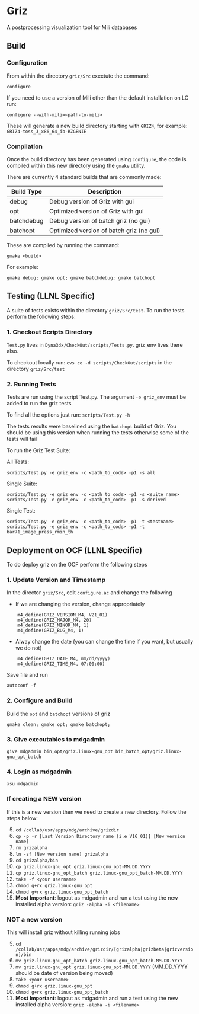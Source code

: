 # Griz
A postprocessing visualization tool for Mili databases

## Build

### Configuration

From within the directory `griz/Src` exectute the command:

```
configure
```

If you need to use a version of Mili other than the default installation on LC run:

```
configure --with-mili=<path-to-mili>
```

These will generate a new build directory starting with `GRIZ4`, for example: `GRIZ4-toss_3_x86_64_ib-RZGENIE`

### Compilation

Once the build directory has been generated using `configure`, the code is compiled within this new directory using the `gmake` utility.

There are currently 4 standard builds that are commonly made:

|Build Type     |Description|
|---------------|--------------|
|debug          |Debug version of Griz with gui            |
|opt            |Optimized version of Griz with gui        |
|batchdebug     |Debug version of batch griz (no gui)      |
|batchopt       |Optimized version of batch griz (no gui)  |

These are compiled by running the command:

```
gmake <build>
```

For example:

```
gmake debug; gmake opt; gmake batchdebug; gmake batchopt
```

## Testing  (**LLNL Specific**)

A suite of tests exists within the directory `griz/Src/test`. To run the tests perform the following steps:

### 1. Checkout Scripts Directory

`Test.py` lives in `Dyna3dx/CheckOut/scripts/Tests.py`. griz_env lives there also.

To checkout locally run: `cvs co -d scripts/CheckOut/scripts` in the directory `griz/Src/test`

### 2. Running Tests

Tests are run using the script Test.py. The argument `-e griz_env` must 
be added to run the griz tests

To find all the options just run: `scripts/Test.py -h`

The tests results were baselined using the `batchopt` build of Griz.
You should be using this version when running the tests otherwise some
of the tests will fail


To run the Griz Test Suite:

All Tests:
```
scripts/Test.py -e griz_env -c <path_to_code> -p1 -s all
```

Single Suite:
```
scripts/Test.py -e griz_env -c <path_to_code> -p1 -s <suite_name>
scripts/Test.py -e griz_env -c <path_to_code> -p1 -s derived
```

Single Test:
```
scripts/Test.py -e griz_env -c <path_to_code> -p1 -t <testname>
scripts/Test.py -e griz_env -c <path_to_code> -p1 -t bar71_image_press_rmin_th
```

## Deployment on OCF (**LLNL Specific**)

To do deploy griz on the OCF perform the following steps

### 1. Update Version and Timestamp

In the director `griz/Src`, edit `configure.ac` and change the following

- If we are changing the version, change appropriately
```
    m4_define(GRIZ_VERSION_M4, V21_01)
    m4_define(GRIZ_MAJOR_M4, 20)
    m4_define(GRIZ_MINOR_M4, 1)
    m4_define(GRIZ_BUG_M4, 1)
```

- Alway change the date (you can change the time if you want, but usually we do not)
```
    m4_define(GRIZ_DATE_M4, mm/dd/yyyy)
    m4_define(GRIZ_TIME_M4, 07:00:00)
```
    
Save file and run

```
autoconf -f
```

### 2. Configure and Build

Build the `opt` and `batchopt` versions of griz

```
gmake clean; gmake opt; gmake batchopt;
```

### 3. Give executables to mdgadmin

```
give mdgadmin bin_opt/griz.linux-gnu_opt bin_batch_opt/griz.linux-gnu_opt_batch
```

### 4. Login as mdgadmin

```
xsu mdgadmin
```

### If creating a NEW version

If this is a new version then we need to create a new directory. Follow the steps below:

5. `cd /collab/usr/apps/mdg/archive/grizdir`
6. `cp -p -r [Last Version Directory name (i.e V16_01)] [New version name]`
7. `rm grizalpha`
8. `ln -sf [New version name] grizalpha`
9. `cd grizalpha/bin`
10. `cp griz.linux-gnu_opt griz.linux-gnu_opt-MM.DD.YYYY`
11. `cp griz.linux-gnu_opt_batch griz.linux-gnu_opt_batch-MM.DD.YYYY`
12. `take -f <your username>`
13. `chmod g+rx griz.linux-gnu_opt`
14. `chmod g+rx griz.linux-gnu_opt_batch`
15. **Most Important**: logout as mdgadmin and run a test using the new installed alpha version: `griz -alpha -i <filename>`


### NOT a new version

This will install griz without killing running jobs

5. `cd /collab/usr/apps/mdg/archive/grizdir/[grizalpha|grizbeta|grizversion]/bin`
6. `mv griz.linux-gnu_opt_batch griz.linux-gnu_opt_batch-MM.DD.YYYY`
7. `mv griz.linux-gnu_opt griz.linux-gnu_opt-MM.DD.YYYY` (MM.DD.YYYY should be date of version being moved)
8. `take <your username>`
9. `chmod g+rx griz.linux-gnu_opt`
10. `chmod g+rx griz.linux-gnu_opt_batch`
11. **Most Important**: logout as mdgadmin and run a test using the new installed alpha version: `griz -alpha -i <filename>`
